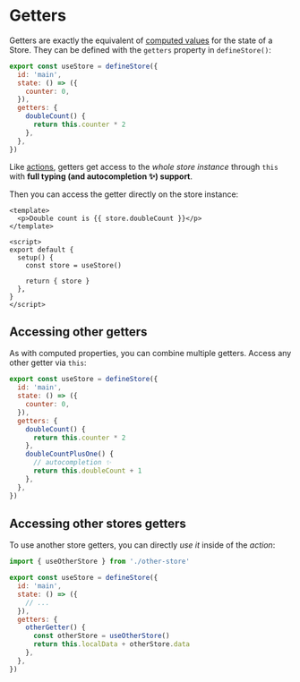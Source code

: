 # Getters

Getters are exactly the equivalent of [computed values](https://v3.vuejs.org/guide/reactivity-computed-watchers.html#computed-values) for the state of a Store. They can be defined with the `getters` property in `defineStore()`:

```js
export const useStore = defineStore({
  id: 'main',
  state: () => ({
    counter: 0,
  }),
  getters: {
    doubleCount() {
      return this.counter * 2
    },
  },
})
```

Like [actions](./actions.md), getters get access to the _whole store instance_ through `this` with **full typing (and autocompletion ✨) support**.

Then you can access the getter directly on the store instance:

```vue
<template>
  <p>Double count is {{ store.doubleCount }}</p>
</template>

<script>
export default {
  setup() {
    const store = useStore()

    return { store }
  },
}
</script>
```

## Accessing other getters

As with computed properties, you can combine multiple getters. Access any other getter via `this`:

```js
export const useStore = defineStore({
  id: 'main',
  state: () => ({
    counter: 0,
  }),
  getters: {
    doubleCount() {
      return this.counter * 2
    },
    doubleCountPlusOne() {
      // autocompletion ✨
      return this.doubleCount + 1
    },
  },
})
```

## Accessing other stores getters

To use another store getters, you can directly _use it_ inside of the _action_:

```js
import { useOtherStore } from './other-store'

export const useStore = defineStore({
  id: 'main',
  state: () => ({
    // ...
  }),
  getters: {
    otherGetter() {
      const otherStore = useOtherStore()
      return this.localData + otherStore.data
    },
  },
})
```
